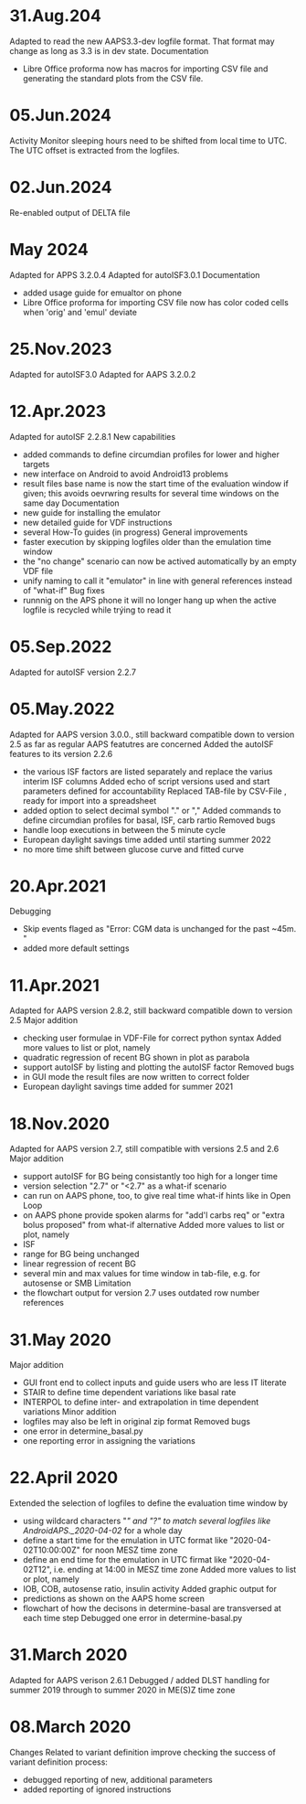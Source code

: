 31.Aug.204
==========
Adapted to read the new AAPS3.3-dev logfile format. That format may change as long as 3.3 is in dev state.
Documentation
- Libre Office proforma now has macros for importing CSV file and generating the standard plots from the CSV file.


05.Jun.2024
===========
Activity Monitor sleeping hours need to be shifted from local time to UTC.
The UTC offset is extracted from the logfiles.


02.Jun.2024
===========
Re-enabled output of DELTA file


May 2024
========
Adapted for APPS 3.2.0.4
Adapted for autoISF3.0.1
Documentation
- added usage guide for emualtor on phone
- Libre Office proforma for importing CSV file now has color coded cells when 'orig' and 'emul' deviate


25.Nov.2023
===========
Adapted for autoISF3.0
Adapted for AAPS 3.2.0.2


12.Apr.2023
===========
Adapted for autoISF 2.2.8.1
New capabilities
 - added commands to define circumdian profiles for lower and higher targets
 - new interface on Android to avoid Android13 problems
 - result files base name is now the start time of the evaluation window if given; this avoids oevrwring results for several time windows on the same day
Documentation
 - new guide for installing the emulator
 - new detailed guide for VDF instructions
 - several How-To guides (in progress)
General improvements
 - faster execution by skipping logfiles older than the emulation time window
 - the "no change" scenario can now be actived automatically by an empty VDF file
 - unify naming to call it "emulator" in line with general references instead of "what-if"
Bug fixes
 - runnnig on the APS phone it will no longer hang up when the active logfile is recycled while trýing to read it


05.Sep.2022
===========
Adapted for autoISF version 2.2.7


05.May.2022
===========
Adapted for AAPS version 3.0.0., still backward compatible down to version 2.5 as far as regular AAPS featutres are concerned
Added the autoISF features to its version 2.2.6
 - the various ISF factors are listed separately and replace the varius interim ISF columns
Added echo of script versions used and start parameters defined for accountability
Replaced TAB-file by CSV-File , ready for import into a spreadsheet
 - added option to select decimal symbol "." or ","
Added commands to define circumdian profiles for basal, ISF, carb rartio 
Removed bugs
 - handle loop executions in between the 5 minute cycle
 - European daylight savings time added until starting summer 2022
 - no more time shift between glucose curve and fitted curve
 
 

20.Apr.2021
===========
Debugging
 - Skip events flaged as  "Error: CGM data is unchanged for the past ~45m. "
 - added more default settings



11.Apr.2021
===========
Adapted for AAPS version 2.8.2, still backward compatible down to version 2.5 
Major addition
 - checking user formulae in VDF-File for correct python syntax
Added more values to list or plot, namely
 - quadratic regression of recent BG shown in plot as parabola
 - support autoISF by listing and plotting the autoISF factor
Removed bugs
 - in GUI mode the result files are now written to correct folder
 - European daylight savings time added for summer 2021
 


18.Nov.2020
===========
Adapted for AAPS version 2.7, still compatible with versions 2.5 and 2.6
Major addition
 - support autoISF for BG being consistantly too high for a longer time
 - version selection "2.7" or "<2.7" as a what-if scenario
 - can run on AAPS phone, too,  to give real time what-if hints like in Open Loop
 - on AAPS phone provide spoken alarms for "add'l carbs req" or "extra bolus proposed" from what-if alternative
Added more values to list or plot, namely
 - ISF
 - range for BG being unchanged
 - linear regression of recent BG
 - several min and max values for time window in tab-file, e.g. for autosense or SMB
Limitation
 - the flowchart output for version 2.7 uses outdated row number references



31.May 2020
===========
Major addition
 - GUI front end to collect inputs and guide users who are less IT literate
 - STAIR to define time dependent variations like basal rate
 - INTERPOL to define inter- and extrapolation in time dependent variations
Minor addition
 - logfiles may also be left in original zip format
Removed bugs
 - one error in determine_basal.py
 - one reporting error in assigning the variations



22.April 2020
=============
Extended the selection of logfiles to define the evaluation time window by
 - using wildcard characters "*" and "?" to match several logfiles like AndroidAPS._2020-04-02* for a whole day
 - define a start time for the emulation in UTC format like "2020-04-02T10:00:00Z" for noon MESZ time zone
 - define an end time for the emulation in UTC firmat like "2020-04-02T12", i.e. ending at 14:00 in MESZ time zone
Added more values to list or plot, namely
 - IOB, COB, autosense ratio, insulin activity
Added graphic output for
 - predictions as shown on the AAPS home screen
 - flowchart of how the decisons in determine-basal are transversed at each time step
Debugged one error in determine-basal.py



31.March 2020
=============
Adapted for AAPS verison 2.6.1
Debugged / added DLST handling for summer 2019 through to summer 2020 in ME(S)Z time zone



08.March 2020
=============
Changes Related to variant definition improve checking the success of variant definition process:
 - debugged reporting of new, additional parameters
 - added reporting of ignored instructions
